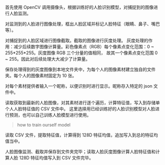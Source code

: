首先使用 OpenCV 调用摄像头，根据训练好的人脸识别模型，对捕捉到的图像进行人脸监测。

对监测到的人脸进行图像处理，框出人脸区域并标记人脸特征（眼睛、鼻子、嘴巴等）。

对捕捉到的人脸区域进行图像截取。截取的图像进行灰度处理。
灰度处理的作用：减少后续数字图像计算量。彩色像素点（RGB）每个像素点变化范围：0 ~ 255\*255\*255。灰度图像 RGB 三个分量的值相同，
故其一个像素点变化范围 0 ~ 255。因此对后续处理大大减少了计算量。

保存处理得到的灰度图像到本地文件夹中，为每个人的图像素材建立独自的文件夹。每个人的图像素材固定为 10 张。

对每个素材提供者输入一个昵称，以便识别时进行显示。昵称存入特定的 json 文件中。

读取获取到最新的人脸图像，对其素材进行逐个遍历，计算特征值，写入到存储单个人人脸特征值的 CSV 文件中。
这里选择用已经训练好的人脸识别模型对人脸进行预测，也可以自己训练人脸模型进行使用。

> how to train ourself model

读取 CSV 文件，提取特征值，计算得到 128D 特征均值，追加写入到总的特征均值当中。

人脸图像监测、截取并保存到文件夹完毕；读取人脸灰度图像计算人脸特征值和计算人脸 128D 特征均值写入到 CSV 文件完毕。
